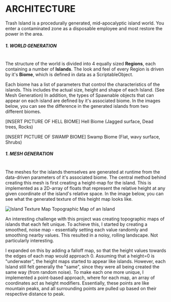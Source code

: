 # ARCHITECTURE

Trash Island is a procedurally generated, mid-apocalyptic island world. You enter a contaminated zone as a disposable employee and most restore the power in the area.

##### 1. WORLD GENERATION
#
The structure of the world is divided into 4 equally sized **Regions**, each containing a number of **Islands**. The look and feel of every Region is driven by it's **Biome**, which is defined in data as a ScriptableObject.

Each biome has a list of parameters that control the characteristics of the islands. This includes the actual size, height and shape of each Island. (See Mesh Generation) In addition, the types of Spawnable objects that can appear on each island are defined by it's associated biome. In the images below, you can see the difference in the generated islands from two different biomes.

[INSERT PICTURE OF HELL BIOME]
Hell Biome (Jagged surface, Dead trees, Rocks)

[INSERT PICTURE OF SWAMP BIOME]
Swamp Biome (Flat, wavy surface, Shrubs)

##### 1. MESH GENERATION
#
The meshes for the islands themselves are generated at runtime from the data-driven parameters of it's associated biome. The central method behind creating this mesh is first creating a height-map for the island. This is implemented as a 2D-array of floats that represent the relative height at any given coordinate of the island's relative space. In the image below, you can see what the generated texture of this height map looks like. 

![Island Texture Map](/Assets/Resources/Materials/MenuIslandMat/MenuIslandTexture.png)
Topographic Map of an Island

An interesting challenge with this project was creating topographic maps of islands that each felt unique. To achieve this, I started by creating a smoothed, noise map - essentially setting each value randomly and smoothing nearby values. This resulted in a noisy, rolling landscape. Not particularly interesting. 

I expanded on this by adding a falloff map, so that the height values towards the edges of each map would approach 0. Assuming that a height=0 is "underwater", the height maps started to appear like islands. However, each Island still felt generally the "same", since they were all being created the same way (from random noise). To make each one more unique, I implemented a point-based approach, where for each map, an array of coordinates act as height modifiers. Essentially, these points are like mountain peaks, and all surrounding points are pulled up based on their respective distance to peak.
